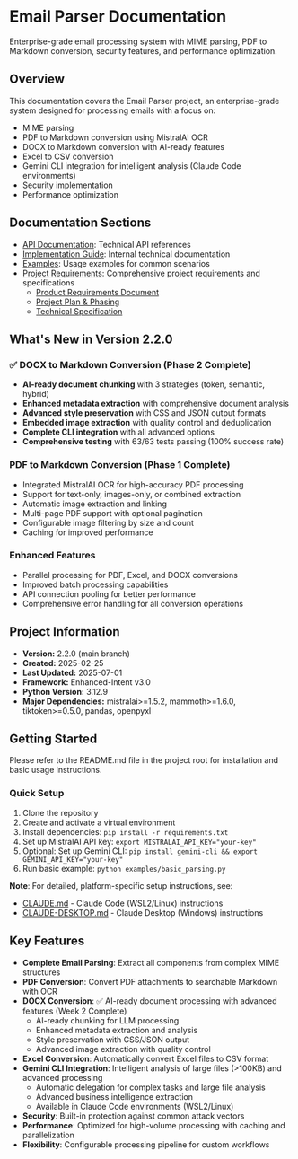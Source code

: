 # Email Parser Documentation

Enterprise-grade email processing system with MIME parsing, PDF to Markdown conversion, security features, and performance optimization.

## Overview

This documentation covers the Email Parser project, an enterprise-grade system designed for processing emails with a focus on:
- MIME parsing
- PDF to Markdown conversion using MistralAI OCR
- DOCX to Markdown conversion with AI-ready features
- Excel to CSV conversion
- Gemini CLI integration for intelligent analysis (Claude Code environments)
- Security implementation
- Performance optimization

## Documentation Sections

- [API Documentation](api/index.md): Technical API references
- [Implementation Guide](implementation/index.md): Internal technical documentation
- [Examples](examples/index.md): Usage examples for common scenarios
- [Project Requirements](requirements/): Comprehensive project requirements and specifications
  - [Product Requirements Document](requirements/product_requirements_document.md)
  - [Project Plan & Phasing](requirements/project_plan_and_phasing.md)
  - [Technical Specification](requirements/technical_specification_document.md)

## What's New in Version 2.2.0

### ✅ DOCX to Markdown Conversion (Phase 2 Complete)
- **AI-ready document chunking** with 3 strategies (token, semantic, hybrid)
- **Enhanced metadata extraction** with comprehensive document analysis
- **Advanced style preservation** with CSS and JSON output formats
- **Embedded image extraction** with quality control and deduplication
- **Complete CLI integration** with all advanced options
- **Comprehensive testing** with 63/63 tests passing (100% success rate)

### PDF to Markdown Conversion (Phase 1 Complete)
- Integrated MistralAI OCR for high-accuracy PDF processing
- Support for text-only, images-only, or combined extraction
- Automatic image extraction and linking
- Multi-page PDF support with optional pagination
- Configurable image filtering by size and count
- Caching for improved performance

### Enhanced Features
- Parallel processing for PDF, Excel, and DOCX conversions
- Improved batch processing capabilities
- API connection pooling for better performance
- Comprehensive error handling for all conversion operations

## Project Information

- **Version:** 2.2.0 (main branch)
- **Created:** 2025-02-25
- **Last Updated:** 2025-07-01
- **Framework:** Enhanced-Intent v3.0
- **Python Version:** 3.12.9
- **Major Dependencies:** mistralai>=1.5.2, mammoth>=1.6.0, tiktoken>=0.5.0, pandas, openpyxl

## Getting Started

Please refer to the README.md file in the project root for installation and basic usage instructions.

### Quick Setup

1. Clone the repository
2. Create and activate a virtual environment
3. Install dependencies: `pip install -r requirements.txt`
4. Set up MistralAI API key: `export MISTRALAI_API_KEY="your-key"`
5. Optional: Set up Gemini CLI: `pip install gemini-cli && export GEMINI_API_KEY="your-key"`
6. Run basic example: `python examples/basic_parsing.py`

**Note**: For detailed, platform-specific setup instructions, see:
- [CLAUDE.md](../CLAUDE.md) - Claude Code (WSL2/Linux) instructions
- [CLAUDE-DESKTOP.md](../CLAUDE-DESKTOP.md) - Claude Desktop (Windows) instructions

## Key Features

- **Complete Email Parsing**: Extract all components from complex MIME structures
- **PDF Conversion**: Convert PDF attachments to searchable Markdown with OCR
- **DOCX Conversion**: ✅ AI-ready document processing with advanced features (Week 2 Complete)
  - AI-ready chunking for LLM processing
  - Enhanced metadata extraction and analysis
  - Style preservation with CSS/JSON output
  - Advanced image extraction with quality control
- **Excel Conversion**: Automatically convert Excel files to CSV format
- **Gemini CLI Integration**: Intelligent analysis of large files (>100KB) and advanced processing
  - Automatic delegation for complex tasks and large file analysis
  - Advanced business intelligence extraction
  - Available in Claude Code environments (WSL2/Linux)
- **Security**: Built-in protection against common attack vectors
- **Performance**: Optimized for high-volume processing with caching and parallelization
- **Flexibility**: Configurable processing pipeline for custom workflows